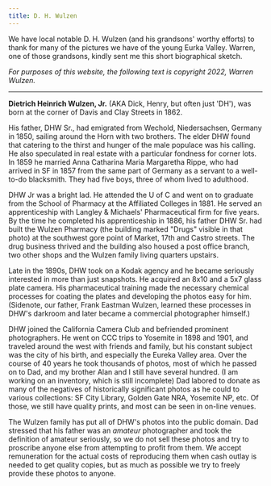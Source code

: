 ```yaml
---
title: D. H. Wulzen
---
```


We have local notable D. H. Wulzen (and his grandsons' worthy efforts) to thank for many of the pictures we have of the young Eurka Valley. Warren, one of those grandsons, kindly sent me this short biographical sketch.

_For purposes of this website, the following text is copyright 2022, Warren Wulzen._

---

**Dietrich Heinrich Wulzen, Jr.** (AKA Dick, Henry, but often just 'DH'), was born at the corner of Davis and Clay Streets in 1862.

His father, DHW Sr., had emigrated from Wechold, Niedersachsen, Germany in 1850, sailing around the Horn with two brothers. The elder DHW found that catering to the thirst and hunger of the male populace was his calling. He also speculated in real estate with a particular fondness for corner lots. In 1859 he married Anna Catharina Maria Margaretha Rippe, who had arrived in SF in 1857 from the same part of Germany as a servant to a well-to-do blacksmith. They had five boys, three of whom lived to adulthood.

DHW Jr was a bright lad. He attended the U of C and went on to graduate from the School of Pharmacy at the Affiliated Colleges in 1881. He served an apprenticeship with Langley & Michaels' Pharmaceutical firm for five years. By the time he completed his apprenticeship in 1886, his father DHW Sr. had built the Wulzen Pharmacy (the building marked "Drugs" visible in that photo) at the southwest gore point of Market, 17th and Castro streets. The drug business thrived and the building also housed a post office branch, two other shops and the Wulzen family living quarters upstairs.

Late in the 1890s, DHW took on a Kodak agency and he became seriously interested in more than just snapshots. He acquired an 8x10 and a 5x7 glass plate camera. His pharmaceutical training made the necessary chemical processes for coating the plates and developing the photos easy for him. (Sidenote, our father, Frank Eastman Wulzen, learned these processes in DHW's darkroom and later became a commercial photographer himself.)

DHW joined the California Camera Club and befriended prominent photographers. He went on CCC trips to Yosemite in 1898 and 1901, and traveled around the west with friends and family, but his constant subject was the city of his birth, and especially the Eureka Valley area. Over the course of 40 years he took thousands of photos, most of which he passed on to Dad, and my brother Alan and I still have several hundred. (I am working on an inventory, which is still incomplete) Dad labored to donate as many of the negatives of historically significant photos as he could to various collections: SF City Library, Golden Gate NRA, Yosemite NP, etc. Of those, we still have quality prints, and most can be seen in on-line venues.

The Wulzen family has put all of DHW's photos into the public domain. Dad stressed that his father was an _amateur_ photographer and took the definition of amateur seriously, so we do not sell these photos and try to proscribe anyone else from attempting to profit from them. We accept remuneration for the actual costs of reproducing them when cash outlay is needed to get quality copies, but as much as possible we try to freely provide these photos to anyone.

